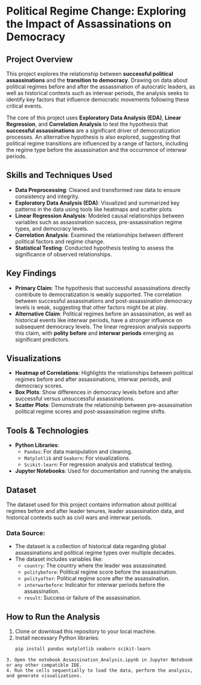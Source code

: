 # Political Regime Change: Exploring the Impact of Assassinations on Democracy

## Project Overview
This project explores the relationship between **successful political assassinations** and the **transition to democracy**. Drawing on data about political regimes before and after the assassination of autocratic leaders, as well as historical contexts such as interwar periods, the analysis seeks to identify key factors that influence democratic movements following these critical events.

The core of this project uses **Exploratory Data Analysis (EDA)**, **Linear Regression**, and **Correlation Analysis** to test the hypothesis that **successful assassinations** are a significant driver of democratization processes. An alternative hypothesis is also explored, suggesting that political regime transitions are influenced by a range of factors, including the regime type before the assassination and the occurrence of interwar periods.

## Skills and Techniques Used
- **Data Preprocessing**: Cleaned and transformed raw data to ensure consistency and integrity.
- **Exploratory Data Analysis (EDA)**: Visualized and summarized key patterns in the data using tools like heatmaps and scatter plots.
- **Linear Regression Analysis**: Modeled causal relationships between variables such as assassination success, pre-assassination regime types, and democracy levels.
- **Correlation Analysis**: Examined the relationships between different political factors and regime change.
- **Statistical Testing**: Conducted hypothesis testing to assess the significance of observed relationships.

## Key Findings
- **Primary Claim**: The hypothesis that successful assassinations directly contribute to democratization is weakly supported. The correlation between successful assassinations and post-assassination democracy levels is weak, suggesting that other factors might be at play.
- **Alternative Claim**: Political regimes before an assassination, as well as historical events like interwar periods, have a stronger influence on subsequent democracy levels. The linear regression analysis supports this claim, with **polity before** and **interwar periods** emerging as significant predictors.

## Visualizations
- **Heatmap of Correlations**: Highlights the relationships between political regimes before and after assassinations, interwar periods, and democracy scores.
- **Box Plots**: Show differences in democracy levels before and after successful versus unsuccessful assassinations.
- **Scatter Plots**: Demonstrate the relationship between pre-assassination political regime scores and post-assassination regime shifts.

## Tools & Technologies
- **Python Libraries**: 
  - `Pandas`: For data manipulation and cleaning.
  - `Matplotlib` and `Seaborn`: For visualizations.
  - `Scikit-learn`: For regression analysis and statistical testing.
- **Jupyter Notebooks**: Used for documentation and running the analysis.

## Dataset
The dataset used for this project contains information about political regimes before and after leader tenures, leader assassination data, and historical contexts such as civil wars and interwar periods.

### Data Source:
- The dataset is a collection of historical data regarding global assassinations and political regime types over multiple decades.
- The dataset includes variables like:
  - `country`: The country where the leader was assassinated.
  - `politybefore`: Political regime score before the assassination.
  - `polityafter`: Political regime score after the assassination.
  - `interwarbefore`: Indicator for interwar periods before the assassination.
  - `result`: Success or failure of the assassination.

## How to Run the Analysis
1. Clone or download this repository to your local machine.
2. Install necessary Python libraries:
   ```bash
   pip install pandas matplotlib seaborn scikit-learn
  ```
3. Open the notebook Assassination_Analysis.ipynb in Jupyter Notebook or any other compatible IDE.
4. Run the cells sequentially to load the data, perform the analysis, and generate visualizations.
